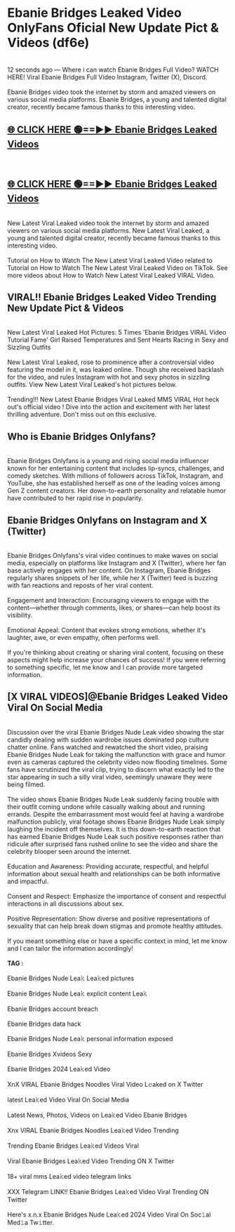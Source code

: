 # Ebanie Bridges Leaked Video OnlyFans Oficial New Update Pict & Videos (df6e)
<br>
12 seconds ago — Where i can watch Ebanie Bridges Full Video? WATCH HERE! Viral Ebanie Bridges Full Video Instagram, Twitter (X), Discord.
<br><br>
Ebanie Bridges video took the internet by storm and amazed viewers on various social media platforms. Ebanie Bridges, a young and talented digital creator, recently became famous thanks to this interesting video.
<br>
<h2><a href="https://play.trustnlinepharmacy.us?title=Ebanie_Bridges">🌐 CLICK HERE 🟢==►► Ebanie Bridges Leaked Videos</a></h2>
<br>
<h2><a href="https://play.trustnlinepharmacy.us?title=Ebanie_Bridges">🌐 CLICK HERE 🟢==►► Ebanie Bridges Leaked Videos</a></h2>
<br>
New Latest Viral Leaked video took the internet by storm and amazed viewers on various social media platforms. New Latest Viral Leaked, a young and talented digital creator, recently became famous thanks to this interesting video.
<br><br>
Tutorial on How to Watch The New Latest Viral Leaked Video related to Tutorial on How to Watch The New Latest Viral Leaked Video on TikTok. See more videos about How to Watch New Latest Viral Leaked VIRAL Video.
<br>
<h2>VIRAL!! Ebanie Bridges Leaked Video Trending New Update Pict & Videos</h2>
<br>
New Latest Viral Leaked Hot Pictures: 5 Times 'Ebanie Bridges VIRAL Video Tutorial Fame' Girl Raised Temperatures and Sent Hearts Racing in Sexy and Sizzling Outfits
<br><br>
New Latest Viral Leaked, rose to prominence after a controversial video featuring the model in it, was leaked online. Though she received backlash for the video, and rules Instagram with hot and sexy photos in sizzling outfits. View New Latest Viral Leaked's hot pictures below.
<br><br>
Trending!!! New Latest Ebanie Bridges Viral Leaked MMS VIRAL Hot heck out's official video ! Dive into the action and excitement with her latest thrilling adventure. Don't miss out on this exclusive.
<br>
<h2>Who is Ebanie Bridges Onlyfans?</h2>
<br>
Ebanie Bridges Onlyfans is a young and rising social media influencer known for her entertaining content that includes lip-syncs, challenges, and comedy sketches. With millions of followers across TikTok, Instagram, and YouTube, she has established herself as one of the leading voices among Gen Z content creators. Her down-to-earth personality and relatable humor have contributed to her rapid rise in popularity.
<br>
<h2>Ebanie Bridges Onlyfans on Instagram and X (Twitter)</h2>
<br>
Ebanie Bridges Onlyfans's viral video continues to make waves on social media, especially on platforms like Instagram and X (Twitter), where her fan base actively engages with her content. On Instagram, Ebanie Bridges regularly shares snippets of her life, while her X (Twitter) feed is buzzing with fan reactions and reposts of her viral content.
<br><br>
Engagement and Interaction: Encouraging viewers to engage with the content—whether through comments, likes, or shares—can help boost its visibility.
<br><br>
Emotional Appeal: Content that evokes strong emotions, whether it's laughter, awe, or even empathy, often performs well.
<br><br>
If you're thinking about creating or sharing viral content, focusing on these aspects might help increase your chances of success! If you were referring to something specific, let me know and I can provide more targeted information.
<br>
<h2>[X VIRAL VIDEOS]@Ebanie Bridges Leaked Video Viral On Social Media</h2>
<br>
Discussion over the viral Ebanie Bridges Nude Leak video showing the star candidly dealing with sudden wardrobe issues dominated pop culture chatter online. Fans watched and rewatched the short video, praising Ebanie Bridges Nude Leak for taking the malfunction with grace and humor even as cameras captured the celebrity video now flooding timelines. Some fans have scrutinized the viral clip, trying to discern what exactly led to the star appearing in such a silly viral video, seemingly unaware they were being filmed.
<br><br>
The video shows Ebanie Bridges Nude Leak suddenly facing trouble with their outfit coming undone while casually walking about and running errands. Despite the embarrassment most would feel at having a wardrobe malfunction publicly, viral footage shows Ebanie Bridges Nude Leak simply laughing the incident off themselves. It is this down-to-earth reaction that has earned Ebanie Bridges Nude Leak such positive responses rather than ridicule after surprised fans rushed online to see the video and share the celebrity blooper seen around the internet.
<br><br>
Education and Awareness: Providing accurate, respectful, and helpful information about sexual health and relationships can be both informative and impactful.
<br><br>
Consent and Respect: Emphasize the importance of consent and respectful interactions in all discussions about sex.
<br><br>
Positive Representation: Show diverse and positive representations of sexuality that can help break down stigmas and promote healthy attitudes.
<br><br>
If you meant something else or have a specific context in mind, let me know and I can tailor the information accordingly!
<br><br>
<strong>TAG :</strong>
<br><br>
Ebanie Bridges Nude Lea𝚔 Lea𝚔ed pictures
<br><br>
Ebanie Bridges Nude Lea𝚔 explicit content Lea𝚔
<br><br>
Ebanie Bridges account breach
<br><br>
Ebanie Bridges data hack
<br><br>
Ebanie Bridges Nude Lea𝚔 personal information exposed
<br><br>
Ebanie Bridges Xvideos Sexy
<br><br>
Ebanie Bridges 2024 Lea𝚔ed Video
<br><br>
XnX VIRAL Ebanie Bridges Noodles Viral Video L𝚎aked on X Twitter
<br><br>
latest Lea𝚔ed Video Viral On Social Media
<br><br>
Latest News, Photos, Videos on Lea𝚔ed Video Ebanie Bridges
<br><br>
Xnx VIRAL Ebanie Bridges Noodles Lea𝚔ed Video Trending
<br><br>
Trending Ebanie Bridges Lea𝚔ed Videos Viral
<br><br>
Viral Ebanie Bridges Lea𝚔ed Video Trending ON X Twitter
<br><br>
18+ viral mms Lea𝚔ed video telegram links
<br><br>
XXX Telegram LINK!! Ebanie Bridges Lea𝚔ed Video Viral Trending ON Twitter
<br><br>
Here's x.n.x Ebanie Bridges Nude Lea𝚔ed 2024 Video Viral On Soc𝚒al Med𝚒a Tw𝚒tter.